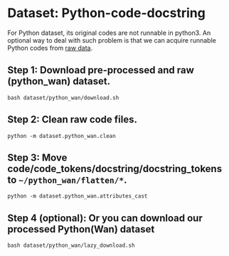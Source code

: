 # Dataset: Python-code-docstring

For Python dataset, its original codes are not runnable in python3. An optional way to deal with such problem is that we
can acquire runnable Python codes from [raw data](https://github.com/wanyao1992/code_summarization_public).

## Step 1: Download pre-processed and raw (python_wan) dataset.

```shell 
bash dataset/python_wan/download.sh
```

## Step 2: Clean raw code files.

```shell 
python -m dataset.python_wan.clean
```

## Step 3: Move **code/code_tokens/docstring/docstring_tokens** to ```~/python_wan/flatten/*```.

```shell 
python -m dataset.python_wan.attributes_cast
```

## Step 4 (optional): Or you can download our processed Python(Wan) dataset

```shell
bash dataset/python_wan/lazy_download.sh
```